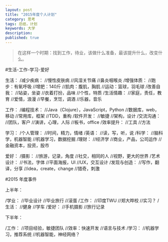 ```yaml
---
layout: post
title: "2015年度个人计划"
category: 思考
tags: 总结，计划
keywords: 大学
description:
published: true
---
```


> 在这样一个时期：找到工作，待业，该做什么准备，最该提升什么，改变什么。

#生活-工作-学习-爱好

生活：
/减少疾病：
//慢性皮肤病
//风湿关节痛
//鼻炎咽喉炎
/增强体质：
//跑步：有氧呼吸
//增肥：140斤
//肌肉：腹肌，胸肌
//运动：篮球，羽毛球
/改善自我：
//站姿，坐姿
//衣着打扮，品味
//个性，特质
/生活情趣：
//家庭，责任，教育
//爱情，浪漫
//早餐，烹饪，调酒
//乐器，音乐

工作：
/编程技术：
//Java（Clojure），JavaScript，Python
//数据库，web，移动
//常用库，框架
//TDD，重构
/软件开发：
//敏捷
//架构，设计
/交流沟通：
//团队，客户
//演讲，心理，人际
//板书，office
/效率提升：
//工具
//方法

学习：
/个人管理：
//时间，精力，情绪
/英语：
//读，写，听，说
/科学：
//脑科学，机器智能
//机器学习，数据挖掘
/理财：
//经济学
//商业，产品，公司运作
//金融资本，投资，股市

爱好：
/摄影：
//旅游，记录，角度
//社交，相同的人
//视野，更大的世界
/艺术设计：
//书法，字体
//平面海报，UI
//UX，交互设计
/发现与创造：
//写作，翻译，分享
//idea，create，change
//猎奇，刺激

#2015 年度事件

上半年：

/学业：
//毕业设计
//毕业旅行
//滚蛋
/工作：
//印度TWU
//郑大晔校
//实习？
/生活：
//健身
//学车
/爱好：
//手机摄影
//旅行记录

下半年：

/工作：
//项目经验，敏捷团队
//效率：快速开发
//语言与技术
/学习：
//机器学习，推荐系统
//机器智能，神经网络？























